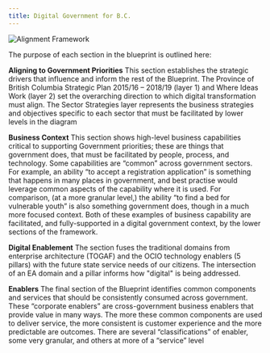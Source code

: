 ```yaml
---
title: Digital Government for B.C.
---  
```

<img src="{{site.baseurl}}/images/AlignmentFramework_small.png" alt="Alignment Framework">
 
The purpose of each section in the blueprint is outlined here:

**Aligning to Government Priorities**
This section establishes the strategic drivers that influence and inform the rest of the Blueprint. The Province of British Columbia Strategic Plan 2015/16 – 2018/19 (layer 1) and Where Ideas Work (layer 2) set the overarching direction to which digital transformation must align. The Sector Strategies layer represents the business strategies and objectives specific to each sector that must be facilitated by lower levels in the diagram

**Business Context**
This section shows high-level business capabilities critical to supporting Government priorities; these are things that government does, that must be facilitated by people, process, and technology.  Some capabilities are “common” across government sectors. For example, an ability “to accept a registration application” is something that happens in many places in government, and best practise would leverage common aspects of the capability where it is used.  For comparison, (at a more granular level,) the ability “to find a bed for vulnerable youth” is also something government does, though in a much more focused context.  Both of these examples of business capability are facilitated, and fully-supported in a digital government context, by the lower sections of the framework.

**Digital Enablement**
The section fuses the traditional domains from enterprise architecture (TOGAF) and the OCIO technology enablers (5 pillars) with the future state service needs of our citizens. The intersection of an EA domain and a pillar informs how "digital" is being addressed. 

**Enablers**
The final section of the Blueprint identifies common components and services that should be consistently consumed across government. These “corporate enablers” are cross-government business enablers that provide value in many ways. The more these common components are used to deliver service, the more consistent is customer experience and the more predictable are outcomes. There are several “classifications” of enabler, some very granular, and others at more of a “service” level 

